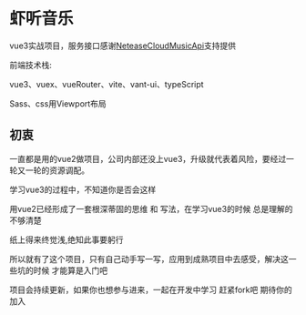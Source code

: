 # 虾听音乐

vue3实战项目，服务接口感谢[NeteaseCloudMusicApi](https://github.com/Binaryify/NeteaseCloudMusicApi)支持提供

前端技术栈:

vue3、vuex、vueRouter、vite、vant-ui、typeScript

Sass、css用Viewport布局

## 初衷

一直都是用的vue2做项目，公司内部还没上vue3，升级就代表着风险，要经过一轮又一轮的资源调配。

学习vue3的过程中，不知道你是否会这样

用vue2已经形成了一套根深蒂固的思维 和 写法，在学习vue3的时候 总是理解的不够清楚

纸上得来终觉浅,绝知此事要躬行

所以就有了这个项目，只有自己动手写一写，应用到成熟项目中去感受，解决这一些坑的时候 才能算是入门吧

项目会持续更新，如果你也想参与进来，一起在开发中学习 赶紧fork吧 期待你的加入
